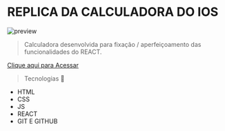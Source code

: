 # REPLICA DA CALCULADORA DO IOS
![preview](../.github/preview.png)

> Calculadora desenvolvida para fixação / aperfeiçoamento das funcionalidades do REACT.

[Clique aqui para Acessar](https://renatooandrade.github.io/calculator/)

> Tecnologias 🚀

- HTML
- CSS
- JS
- REACT
- GIT E GITHUB